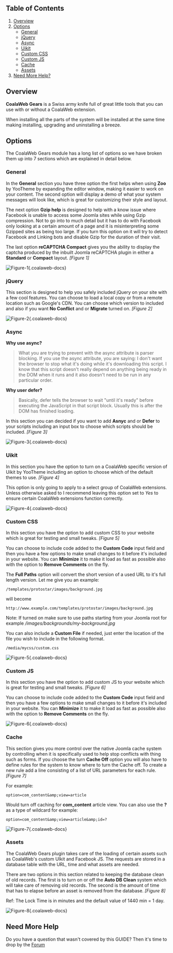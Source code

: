 ## Table of Contents
1.  [Overview](#overview)
2.  [Options](#options)
    -   [General](#opt-general)
    -   [jQuery](#opt-jquery)
    -   [Async](#opt-async)
    -   [Uikit](#opt-uikit)
    -   [Custom CSS](#opt-css)
    -   [Custom JS](#opt-js)
    -   [Cache](#opt-cache)
    -   [Assets](#opt-assets)
3.  [Need More Help?](#more-help)

## <a class="doc-top" name="overview"></a>Overview

**CoalaWeb Gears** is a Swiss army knife full of great little tools that you can use with or without a CoalaWeb extension.

<div class="uk-alert">When installing all the parts of the system will be installed at the same time making installing, upgrading and uninstalling a breeze.</div>

## <a name="options"></a>Options

The CoalaWeb Gears module has a long list of options so we have broken them up into 7 sections which are explained in detail below.

### <a name="opt-general"></a>General

In the **General** section you have three option the first helps when using **Zoo** by YooTheme by expanding the editor window, making it easier to work on your content. The second option will display a demo of what your system messages will look like, which is great for customizing their style and layout. 

The next option **Gzip help** is designed to help with a know issue where Facebook is unable to access some Joomla sites while using Gzip compression. Not to go into to much detail but it has to do with Facebook only looking at a certain amount of a page and it is misinterpreting some Gzipped sites as being too large. If you turn this option on it will try to detect Facebook and Linking bots and disable Gzip for the duration of their visit. 

The last option **reCAPTCHA Compact** gives you the ability to display the captcha produced by the inbuilt Joomla reCAPTCHA plugin in either a **Standard** or **Compact** layout. *\[Figure 1\]*

![Figure-1](http://cdn.coalaweb.com/images/docs/joomla-extensions/gears/cw-gears-f1.png "Figure-1"){.coalaweb-docs}

### <a name="opt-jquery"></a>jQuery

This section is designed to help you safely included jQuery on your site with a few cool features. You can choose to load a local copy or from a remote location such as Google's CDN. You can choose which version to included and also if you want **No Conflict** and or **Migrate** turned on. *\[Figure 2\]*

![Figure-2](http://cdn.coalaweb.com/images/docs/joomla-extensions/gears/cw-gears-f2.png "Figure-2"){.coalaweb-docs}

### <a name="opt-async"></a>Async

**Why use async?**
> What you are trying to prevent with the async attribute is parser blocking. If you use the async attribute, you are saying: I don't want the browser to stop what it's doing while it's downloading this script. I know that this script doesn't really depend on anything being ready in the DOM when it runs and it also doesn't need to be run in any particular order.

**Why user defer?**
> Basically, defer tells the browser to wait "until it's ready" before executing the JavaScript in that script block. Usually this is after the DOM has finished loading.

In this section you can decided if you want to add **Asnyc** and or **Defer** to your scripts including an input box to choose which scripts should be included. *\[Figure 3\]*

![Figure-3](http://cdn.coalaweb.com/images/docs/joomla-extensions/gears/cw-gears-f3.png "Figure-3"){.coalaweb-docs}

### <a name="opt-uikit"></a>Uikit

In this section you have the option to turn on a CoalaWeb specific version of Uikit by YooTheme including an option to choose which of the default themes to use. *\[Figure 4\]*

<div class="uk-alert">This option is only going to apply to a select group of CoalaWeb extensions. Unless otherwise asked to I recommend leaving this option set to <em>Yes</em> to ensure certain CoalaWeb extensions function correctly.</div>

![Figure-4](http://cdn.coalaweb.com/images/docs/joomla-extensions/gears/cw-gears-f4.png "Figure-4"){.coalaweb-docs}

### <a name="opt-css"></a>Custom CSS

In this section you have the option to add custom CSS to your website which is great for testing and small tweaks. *\[Figure 5\]*

You can choose to include code added to the **Custom Code** input field and then you have a few options to make small changes to it before it's included in your website. You can **Minimize** it to make it load as fast as possible also with the option to **Remove Comments** on the fly.

The **Full Paths** option will convert the short version of a used URL to it's full length version. Let me give you an example:
 
    /templates/protostar/images/background.jpg

will become 

    http://www.example.com/templates/protostar/images/background.jpg


<div class="uk-alert"> Note: If turned on make sure to use paths starting from your Joomla root for example <em>/images/backgrounds/my-background.jpg</em></div>

You can also include a **Custom File** if needed, just enter the location of the file you wish to include in the following format.

    /media/mycss/custom.css

![Figure-5](http://cdn.coalaweb.com/images/docs/joomla-extensions/gears/cw-gears-f5.png "Figure-5"){.coalaweb-docs}

### <a name="opt-js"></a>Custom JS

In this section you have the option to add custom JS to your website which is great for testing and small tweaks. *\[Figure 6\]*

You can choose to include code added to the **Custom Code** input field and then you have a few options to make small changes to it before it's included in your website. You can **Minimize** it to make it load as fast as possible also with the option to **Remove Comments** on the fly.

![Figure-6](http://cdn.coalaweb.com/images/docs/joomla-extensions/gears/cw-gears-f6.png "Figure-6"){.coalaweb-docs}

### <a name="opt-cache"></a>Cache

This section gives you more control over the native Joomla cache system by controlling when it is specifically used to help stop conflicts with thing such as forms.
If you choose the turn **Cache Off** option you will also have to define rules for the system to know where to turn the Cache off. To create a new rule add a line consisting of a list of URL parameters for each rule. *\[Figure 7\]*

For example:

    option=com_content&amp;view=article 

Would turn off caching for **com_content** article view. You can also use the **?** as a type of wildcard for example: 
    
    option=com_content&amp;view=article&amp;id=?

![Figure-7](http://cdn.coalaweb.com/images/docs/joomla-extensions/gears/cw-gears-f7.png "Figure-7"){.coalaweb-docs}

### <a name="opt-assets"></a>Assets

The CoalaWeb Gears plugin takes care of the loading of certain assets such as CoalaWeb's custom UIkit and Facebook JS. The requests are stored in a database table with the URL, time and what assets are needed. 

There are two options in this section related to keeping the database clean of old records. The first is to turn on or off the **Auto DB Clean** system which will take care of removing old records. The second is the amount of time that has to elapse before an asset is removed from the database. *\[Figure 8\]*

<div class="uk-alert">Ref: The Lock Time is in minutes and the default value of 1440 min = 1 day.</div> 

![Figure-8](http://cdn.coalaweb.com/images/docs/joomla-extensions/gears/cw-gears-f8.png "Figure-8"){.coalaweb-docs}

## <a name="more-help"></a>Need More Help

<div class="uk-alert">Do you have a question that wasn't covered by this GUIDE? Then it's time to drop by the <a href="http://coalaweb.com/forum/index" target="_self">Forum</a></div>